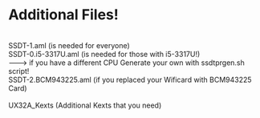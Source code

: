 Additional Files!
==========

<br>SSDT-1.aml (is needed for everyone)
<br>SSDT-0.i5-3317U.aml (is needed for those with i5-3317U!)
<br>---> if you have a different CPU Generate your own with ssdtprgen.sh script!
<br>SSDT-2.BCM943225.aml (if you replaced your Wificard with BCM943225 Card)
<br>
<br>UX32A_Kexts (Additional Kexts that you need)
